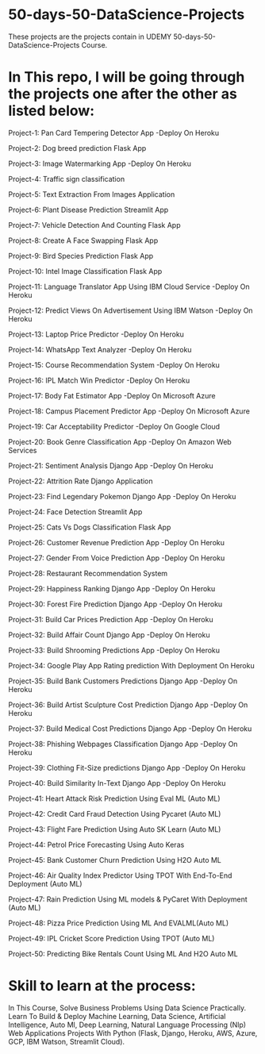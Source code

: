 # 50-days-50-DataScience-Projects
These projects are the projects contain in UDEMY 50-days-50-DataScience-Projects Course.

# In This repo, I will be going through the projects one after the other as listed below:



Project-1: Pan Card Tempering Detector App -Deploy On Heroku

Project-2: Dog breed prediction Flask App

Project-3: Image Watermarking App -Deploy On Heroku

Project-4: Traffic sign classification

Project-5: Text Extraction From Images Application

Project-6: Plant Disease Prediction Streamlit App

Project-7: Vehicle Detection And Counting Flask App

Project-8: Create A Face Swapping Flask App

Project-9: Bird Species Prediction Flask App

Project-10: Intel Image Classification Flask App

Project-11: Language Translator App Using IBM Cloud Service -Deploy On Heroku

Project-12: Predict Views On Advertisement Using IBM Watson -Deploy On Heroku

Project-13: Laptop Price Predictor -Deploy On Heroku

Project-14: WhatsApp Text Analyzer -Deploy On Heroku

Project-15: Course Recommendation System -Deploy On Heroku

Project-16: IPL Match Win Predictor -Deploy On Heroku

Project-17: Body Fat Estimator App -Deploy On Microsoft Azure

Project-18: Campus Placement Predictor App -Deploy On Microsoft Azure

Project-19: Car Acceptability Predictor -Deploy On Google Cloud

Project-20: Book Genre Classification App -Deploy On Amazon Web Services

Project-21: Sentiment Analysis Django App -Deploy On Heroku

Project-22: Attrition Rate Django Application

Project-23: Find Legendary Pokemon Django App -Deploy On Heroku

Project-24: Face Detection Streamlit App

Project-25: Cats Vs Dogs Classification Flask App

Project-26: Customer Revenue Prediction App -Deploy On Heroku

Project-27: Gender From Voice Prediction App -Deploy On Heroku

Project-28: Restaurant Recommendation System

Project-29: Happiness Ranking Django App -Deploy On Heroku

Project-30: Forest Fire Prediction Django App -Deploy On Heroku



Project-31: Build Car Prices Prediction App -Deploy On Heroku

Project-32: Build Affair Count Django App -Deploy On Heroku

Project-33: Build Shrooming Predictions App -Deploy On Heroku

Project-34: Google Play App Rating prediction With Deployment On Heroku

Project-35: Build Bank Customers Predictions Django App -Deploy On Heroku

Project-36: Build Artist Sculpture Cost Prediction Django App -Deploy On Heroku

Project-37: Build Medical Cost Predictions Django App -Deploy On Heroku

Project-38: Phishing Webpages Classification Django App -Deploy On Heroku

Project-39: Clothing Fit-Size predictions Django App -Deploy On Heroku

Project-40: Build Similarity In-Text Django App -Deploy On Heroku

Project-41: Heart Attack Risk Prediction Using Eval ML (Auto ML)

Project-42: Credit Card Fraud Detection Using Pycaret (Auto ML)

Project-43: Flight Fare Prediction Using Auto SK Learn (Auto ML)

Project-44: Petrol Price Forecasting Using Auto Keras

Project-45: Bank Customer Churn Prediction Using H2O Auto ML

Project-46: Air Quality Index Predictor Using TPOT With End-To-End Deployment (Auto ML)

Project-47: Rain Prediction Using ML models & PyCaret With Deployment (Auto ML)

Project-48: Pizza Price Prediction Using ML And EVALML(Auto ML)

Project-49: IPL Cricket Score Prediction Using TPOT (Auto ML)

Project-50: Predicting Bike Rentals Count Using ML And H2O Auto ML

# Skill to learn at the process:

In This Course, Solve Business Problems Using Data Science Practically. Learn To Build & Deploy Machine Learning, Data Science, Artificial Intelligence, Auto Ml, Deep Learning, Natural Language Processing (Nlp) Web Applications Projects With Python (Flask, Django, Heroku, AWS, Azure, GCP, IBM Watson, Streamlit Cloud).
